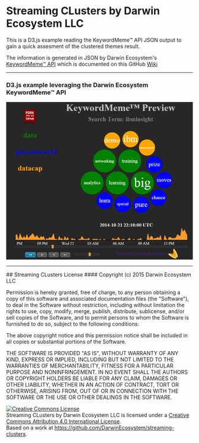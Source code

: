 # Streaming CLusters by Darwin Ecosystem LLC
This is a D3.js example reading the KeywordMeme™ API JSON output to gain a quick assesment of the clustered themes result.

The information is generated  in JSON by Darwin Ecosystem's [KeywordMeme™ API](http://www.keywordmeme.com) which is documented on this GitHub [Wiki](http://github.com/DarwinEcosystem/Documentation/wiki/REST-API-Resources)
<hr>


### D3.js example leveraging the Darwin Ecosystem KeywordMeme™ API 

![streaming cluster](https://raw.githubusercontent.com/DarwinEcosystem/streaming-clusters/master/screen-shot.png)

<hr>
## Streaming CLusters License
#### Copyright (c) 2015 Darwin Ecosystem LLC

Permission is hereby granted, free of charge, to any person obtaining a copy of this software and associated documentation files (the "Software"), to deal in the Software without restriction, including without limitation the rights to use, copy, modify, merge, publish, distribute, sublicense, and/or sell copies of the Software, and to permit persons to whom the Software is furnished to do so, subject to the following conditions:

The above copyright notice and this permission notice shall be included in all copies or substantial portions of the Software.

THE SOFTWARE IS PROVIDED "AS IS", WITHOUT WARRANTY OF ANY KIND, EXPRESS OR IMPLIED, INCLUDING BUT NOT LIMITED TO THE WARRANTIES OF MERCHANTABILITY, FITNESS FOR A PARTICULAR PURPOSE AND NONINFRINGEMENT. IN NO EVENT SHALL THE AUTHORS OR COPYRIGHT HOLDERS BE LIABLE FOR ANY CLAIM, DAMAGES OR OTHER LIABILITY, WHETHER IN AN ACTION OF CONTRACT, TORT OR OTHERWISE, ARISING FROM, OUT OF OR IN CONNECTION WITH THE SOFTWARE OR THE USE OR OTHER DEALINGS IN THE SOFTWARE.

<a rel="license" href="http://creativecommons.org/licenses/by/4.0/"><img alt="Creative Commons License" style="border-width:0" src="https://i.creativecommons.org/l/by/4.0/88x31.png" /></a><br /><span xmlns:dct="http://purl.org/dc/terms/" property="dct:title">Streaming CLusters</span> by <span xmlns:cc="http://creativecommons.org/ns#" property="cc:attributionName">Darwin Ecosystem LLC</span> is licensed under a <a rel="license" href="http://creativecommons.org/licenses/by/4.0/">Creative Commons Attribution 4.0 International License</a>.<br />Based on a work at <a xmlns:dct="http://purl.org/dc/terms/" href="https://github.com/DarwinEcosystem/streaming-clusters" rel="dct:source">https://github.com/DarwinEcosystem/streaming-clusters</a>.


